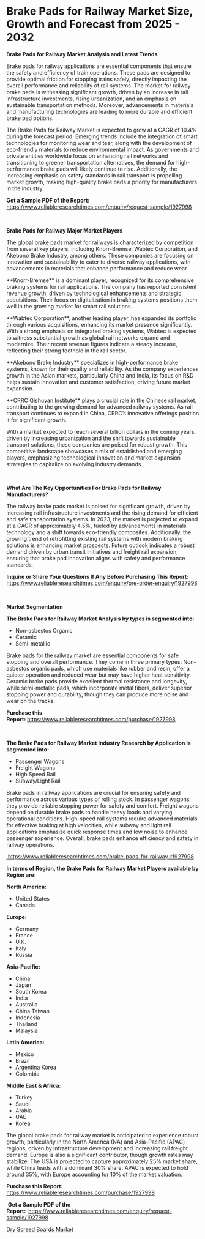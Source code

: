 <p><h1>Brake Pads for Railway Market Size, Growth and Forecast from 2025 - 2032</h1></p><p><strong>Brake Pads for Railway Market Analysis and Latest Trends</strong></p>
<p><p>Brake pads for railway applications are essential components that ensure the safety and efficiency of train operations. These pads are designed to provide optimal friction for stopping trains safely, directly impacting the overall performance and reliability of rail systems. The market for railway brake pads is witnessing significant growth, driven by an increase in rail infrastructure investments, rising urbanization, and an emphasis on sustainable transportation methods. Moreover, advancements in materials and manufacturing technologies are leading to more durable and efficient brake pad options.</p><p>The Brake Pads for Railway Market is expected to grow at a CAGR of 10.4% during the forecast period. Emerging trends include the integration of smart technologies for monitoring wear and tear, along with the development of eco-friendly materials to reduce environmental impact. As governments and private entities worldwide focus on enhancing rail networks and transitioning to greener transportation alternatives, the demand for high-performance brake pads will likely continue to rise. Additionally, the increasing emphasis on safety standards in rail transport is propelling market growth, making high-quality brake pads a priority for manufacturers in the industry.</p></p>
<p><strong>Get a Sample PDF of the Report:&nbsp;</strong> <a href="https://www.reliableresearchtimes.com/enquiry/request-sample/1927998?utm_campaign=2989&utm_medium=2&utm_source=Github&utm_content=ia&utm_term=28032025&utm_id=brake-pads-for-railway">https://www.reliableresearchtimes.com/enquiry/request-sample/1927998</a></p>
<p>&nbsp;</p>
<p><strong>Brake Pads for Railway Major Market Players</strong></p>
<p><p>The global brake pads market for railways is characterized by competition from several key players, including Knorr-Bremse, Wabtec Corporation, and Akebono Brake Industry, among others. These companies are focusing on innovation and sustainability to cater to diverse railway applications, with advancements in materials that enhance performance and reduce wear.</p><p>**Knorr-Bremse** is a dominant player, recognized for its comprehensive braking systems for rail applications. The company has reported consistent revenue growth, driven by technological enhancements and strategic acquisitions. Their focus on digitalization in braking systems positions them well in the growing market for smart rail solutions.</p><p>**Wabtec Corporation**, another leading player, has expanded its portfolio through various acquisitions, enhancing its market presence significantly. With a strong emphasis on integrated braking systems, Wabtec is expected to witness substantial growth as global rail networks expand and modernize. Their recent revenue figures indicate a steady increase, reflecting their strong foothold in the rail sector.</p><p>**Akebono Brake Industry** specializes in high-performance brake systems, known for their quality and reliability. As the company experiences growth in the Asian markets, particularly China and India, its focus on R&D helps sustain innovation and customer satisfaction, driving future market expansion.</p><p>**CRRC Qishuyan Institute** plays a crucial role in the Chinese rail market, contributing to the growing demand for advanced railway systems. As rail transport continues to expand in China, CRRC’s innovative offerings position it for significant growth.</p><p>With a market expected to reach several billion dollars in the coming years, driven by increasing urbanization and the shift towards sustainable transport solutions, these companies are poised for robust growth. This competitive landscape showcases a mix of established and emerging players, emphasizing technological innovation and market expansion strategies to capitalize on evolving industry demands.</p></p>
<p>&nbsp;</p>
<p><strong>What Are The Key Opportunities For Brake Pads for Railway Manufacturers?</strong></p>
<p><p>The railway brake pads market is poised for significant growth, driven by increasing rail infrastructure investments and the rising demand for efficient and safe transportation systems. In 2023, the market is projected to expand at a CAGR of approximately 4.5%, fueled by advancements in materials technology and a shift towards eco-friendly composites. Additionally, the growing trend of retrofitting existing rail systems with modern braking solutions is enhancing market prospects. Future outlook indicates a robust demand driven by urban transit initiatives and freight rail expansion, ensuring that brake pad innovation aligns with safety and performance standards.</p></p>
<p><strong>Inquire or Share Your Questions If Any Before Purchasing This Report:</strong> <a href="https://www.reliableresearchtimes.com/enquiry/pre-order-enquiry/1927998?utm_campaign=2989&utm_medium=2&utm_source=Github&utm_content=ia&utm_term=28032025&utm_id=brake-pads-for-railway">https://www.reliableresearchtimes.com/enquiry/pre-order-enquiry/1927998</a></p>
<p>&nbsp;</p>
<p><strong>Market Segmentation</strong></p>
<p><strong>The Brake Pads for Railway Market Analysis by types is segmented into:</strong></p>
<p><ul><li>Non-asbestos Organic</li><li>Ceramic</li><li>Semi-metallic</li></ul></p>
<p><p>Brake pads for the railway market are essential components for safe stopping and overall performance. They come in three primary types: Non-asbestos organic pads, which use materials like rubber and resin, offer a quieter operation and reduced wear but may have higher heat sensitivity. Ceramic brake pads provide excellent thermal resistance and longevity, while semi-metallic pads, which incorporate metal fibers, deliver superior stopping power and durability, though they can produce more noise and wear on the tracks.</p></p>
<p><strong>Purchase this Report:&nbsp;</strong><a href="https://www.reliableresearchtimes.com/purchase/1927998?utm_campaign=2989&utm_medium=2&utm_source=Github&utm_content=ia&utm_term=28032025&utm_id=brake-pads-for-railway">https://www.reliableresearchtimes.com/purchase/1927998</a></p>
<p>&nbsp;</p>
<p><strong>The Brake Pads for Railway Market Industry Research by Application is segmented into:</strong></p>
<p><ul><li>Passenger Wagons</li><li>Freight Wagons</li><li>High Speed Rail</li><li>Subway/Light Rail</li></ul></p>
<p><p>Brake pads in railway applications are crucial for ensuring safety and performance across various types of rolling stock. In passenger wagons, they provide reliable stopping power for safety and comfort. Freight wagons depend on durable brake pads to handle heavy loads and varying operational conditions. High-speed rail systems require advanced materials for effective braking at high velocities, while subway and light rail applications emphasize quick response times and low noise to enhance passenger experience. Overall, brake pads enhance efficiency and safety in railway operations.</p></p>
<p><a href="https://www.reliableresearchtimes.com/brake-pads-for-railway-r1927998?utm_campaign=2989&utm_medium=2&utm_source=Github&utm_content=ia&utm_term=28032025&utm_id=brake-pads-for-railway">&nbsp;https://www.reliableresearchtimes.com/brake-pads-for-railway-r1927998</a></p>
<p><strong>In terms of Region, the Brake Pads for Railway Market Players available by Region are:</strong></p>
<p>
    <p> <strong> North America: </strong>
        <ul>
            <li>United States</li>
            <li>Canada</li>
        </ul>
        </p> 
    <p> <strong> Europe: </strong>
        <ul>
            <li>Germany</li>
            <li>France</li>
            <li>U.K.</li>
            <li>Italy</li>
            <li>Russia</li>
        </ul>
        </p> 
    <p> <strong> Asia-Pacific: </strong>
        <ul>
            <li>China</li>
            <li>Japan</li>
            <li>South Korea</li>
            <li>India</li>
            <li>Australia</li>
            <li>China Taiwan</li>
            <li>Indonesia</li>
            <li>Thailand</li>
            <li>Malaysia</li>
        </ul>
        </p> 
    <p> <strong> Latin America: </strong>
        <ul>
            <li>Mexico</li>
            <li>Brazil</li>
            <li>Argentina Korea</li>
            <li>Colombia</li>
        </ul>
        </p> 
    <p> <strong> Middle East & Africa: </strong>
        <ul>
            <li>Turkey</li>
            <li>Saudi</li>
            <li>Arabia</li>
            <li>UAE</li>
            <li>Korea</li>
        </ul>
    </p>
    </p>
<p><p>The global brake pads for railway market is anticipated to experience robust growth, particularly in the North America (NA) and Asia-Pacific (APAC) regions, driven by infrastructure development and increasing rail freight demand. Europe is also a significant contributor, though growth rates may stabilize. The USA is projected to capture approximately 25% market share, while China leads with a dominant 30% share. APAC is expected to hold around 35%, with Europe accounting for 10% of the market valuation.</p></p>
<p><strong>Purchase this Report: </strong><a href="https://www.reliableresearchtimes.com/purchase/1927998?utm_campaign=2989&utm_medium=2&utm_source=Github&utm_content=ia&utm_term=28032025&utm_id=brake-pads-for-railway">https://www.reliableresearchtimes.com/purchase/1927998</a></p>
<p>&nbsp;<strong>Get a Sample PDF of the Report:&nbsp;&nbsp;</strong><a href="https://www.reliableresearchtimes.com/enquiry/request-sample/1927998?utm_campaign=2989&utm_medium=2&utm_source=Github&utm_content=ia&utm_term=28032025&utm_id=brake-pads-for-railway">https://www.reliableresearchtimes.com/enquiry/request-sample/1927998</a></p>
<p><strong></strong></p>
<p><p><a href="https://github.com/beroxiluwaya/Market-Research-Report-List-1/blob/main/dry-screed-boards-market.md?utm_campaign=2989&utm_medium=2&utm_source=Github&utm_content=ia&utm_term=28032025&utm_id=brake-pads-for-railway">Dry Screed Boards Market</a></p></p>
